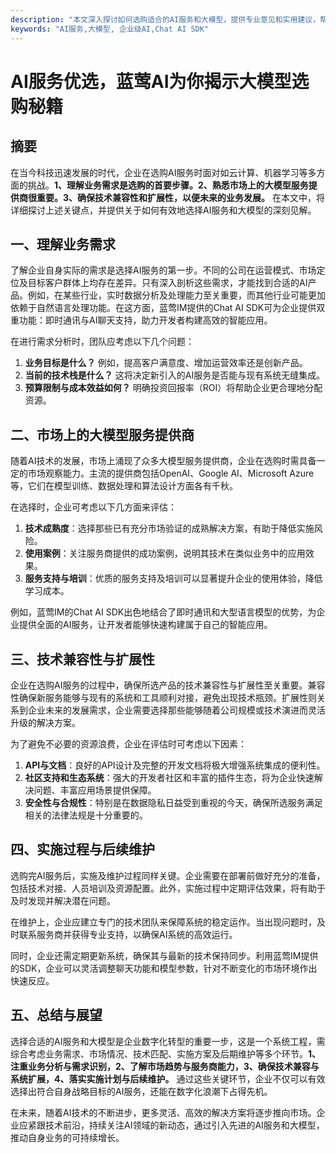 ```yaml
---
description: "本文深入探讨如何选购适合的AI服务和大模型，提供专业意见和实用建议，帮助企业选择最优解决方案。"
keywords: "AI服务,大模型, 企业级AI,Chat AI SDK"
---
```

# AI服务优选，蓝莺AI为你揭示大模型选购秘籍

## 摘要

在当今科技迅速发展的时代，企业在选购AI服务时面对如云计算、机器学习等多方面的挑战。**1、理解业务需求是选购的首要步骤。2、熟悉市场上的大模型服务提供商很重要。3、确保技术兼容性和扩展性，以便未来的业务发展。** 在本文中，将详细探讨上述关键点，并提供关于如何有效地选择AI服务和大模型的深刻见解。

## 一、理解业务需求

了解企业自身实际的需求是选择AI服务的第一步。不同的公司在运营模式、市场定位及目标客户群体上均存在差异。只有深入剖析这些需求，才能找到合适的AI产品。例如，在某些行业，实时数据分析及处理能力至关重要，而其他行业可能更加依赖于自然语言处理功能。在这方面，蓝莺IM提供的Chat AI SDK可为企业提供双重功能：即时通讯与AI聊天支持，助力开发者构建高效的智能应用。

在进行需求分析时，团队应考虑以下几个问题：

1. **业务目标是什么？** 例如，提高客户满意度、增加运营效率还是创新产品。
2. **当前的技术栈是什么？** 这将决定新引入的AI服务是否能与现有系统无缝集成。
3. **预算限制与成本效益如何？** 明确投资回报率（ROI）将帮助企业更合理地分配资源。

## 二、市场上的大模型服务提供商

随着AI技术的发展，市场上涌现了众多大模型服务提供商，企业在选购时需具备一定的市场观察能力。主流的提供商包括OpenAI、Google AI、Microsoft Azure等，它们在模型训练、数据处理和算法设计方面各有千秋。

在选择时，企业可考虑以下几方面来评估：

1. **技术成熟度**：选择那些已有充分市场验证的成熟解决方案，有助于降低实施风险。
2. **使用案例**：关注服务商提供的成功案例，说明其技术在类似业务中的应用效果。
3. **服务支持与培训**：优质的服务支持及培训可以显著提升企业的使用体验，降低学习成本。

例如，蓝莺IM的Chat AI SDK出色地结合了即时通讯和大型语言模型的优势，为企业提供全面的AI服务，让开发者能够快速构建属于自己的智能应用。

## 三、技术兼容性与扩展性

企业在选购AI服务的过程中，确保所选产品的技术兼容性与扩展性至关重要。兼容性确保新服务能够与现有的系统和工具顺利对接，避免出现技术瓶颈。扩展性则关系到企业未来的发展需求，企业需要选择那些能够随着公司规模或技术演进而灵活升级的解决方案。

为了避免不必要的资源浪费，企业在评估时可考虑以下因素：

1. **API与文档**：良好的API设计及完整的开发文档将极大增强系统集成的便利性。
2. **社区支持和生态系统**：强大的开发者社区和丰富的插件生态，将为企业快速解决问题、丰富应用场景提供保障。
3. **安全性与合规性**：特别是在数据隐私日益受到重视的今天，确保所选服务满足相关的法律法规是十分重要的。

## 四、实施过程与后续维护

选购完AI服务后，实施及维护过程同样关键。企业需要在部署前做好充分的准备，包括技术对接、人员培训及资源配置。此外，实施过程中定期评估效果，将有助于及时发现并解决潜在问题。

在维护上，企业应建立专门的技术团队来保障系统的稳定运作。当出现问题时，及时联系服务商并获得专业支持，以确保AI系统的高效运行。

同时，企业还需定期更新系统，确保其与最新的技术保持同步。利用蓝莺IM提供的SDK，企业可以灵活调整聊天功能和模型参数，针对不断变化的市场环境作出快速反应。

## 五、总结与展望

选择合适的AI服务和大模型是企业数字化转型的重要一步，这是一个系统工程，需综合考虑业务需求、市场情况、技术匹配、实施方案及后期维护等多个环节。**1、注重业务分析与需求识别，2、了解市场趋势与服务商能力，3、确保技术兼容与系统扩展，4、落实实施计划与后续维护。** 通过这些关键环节，企业不仅可以有效选择出符合自身战略目标的AI服务，还能在数字化浪潮下占得先机。

在未来，随着AI技术的不断进步，更多灵活、高效的解决方案将逐步推向市场。企业应紧跟技术前沿，持续关注AI领域的新动态，通过引入先进的AI服务和大模型，推动自身业务的可持续增长。
